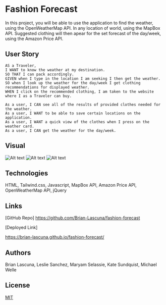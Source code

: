 # Fashion Forecast

In this project, you will be able to use the application to find the weather, using the OpenWeatherMap API. In any location of world, using the MapBox API. Suggested clothing will then apear for the set forecast of the day/week, using the Amazon Price API. 

## User Story

    AS a Traveler,
    I WANT to know the weather at my destination.
    SO THAT I can pack accordingly.
    GIVEN when I type in the location I am seeking I then get the weather.
    SO when I look up the weather for the day/week I get clothing recommendations for displayed weather.
    WHEN I click on the recommended clothing, I am taken to the website where I as a Traveler can buy.

    As a user, I CAN see all of the results of provided clothes needed for the weather.
    As a user, I WANT to be able to save certain locations on the application.
    As a user, I WANT a quick view of the clothes when I press on the weather card.
    As a user, I CAN get the weather for the day/week.


## Visual 

<!-- insert screenshot of working webpage here -->
![Alt text](fashion.html.jpg)
![Alt text](Fashion%20Forcast%20homepage.jpg)
![Alt text](clothing%20api.jpg)

## Technologies

HTML, Tailwind.css, Javascript, MapBox API, Amazon Price API, OpenWeatherMap API, jQuery


## Links

[GitHub Repo]
https://github.com/Brian-Lascuna/fashion-forecast


[Deployed Link]
<!-- insert link of deployed application -->
https://brian-lascuna.github.io/fashion-forecast/

## Authors 

Brian Lascuna, Leslie Sanchez, Maryam Selassie, Kate Sundquist, Michael Welle


## License 

[MIT](https://choosealicense.com/licenses/mit/)